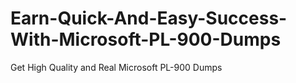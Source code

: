 # Earn-Quick-And-Easy-Success-With-Microsoft-PL-900-Dumps
Get High Quality and Real Microsoft PL-900 Dumps
